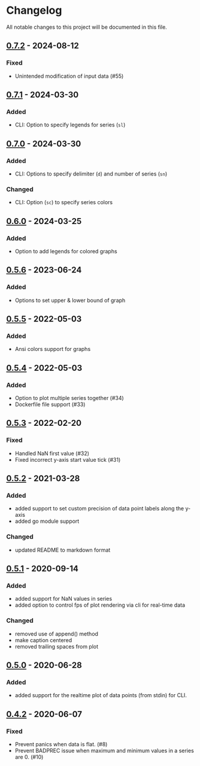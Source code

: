 # Changelog

All notable changes to this project will be documented in this file.

## [0.7.2] - 2024-08-12

### Fixed

- Unintended modification of input data (#55)

## [0.7.1] - 2024-03-30

### Added

- CLI: Option to specify legends for series (`sl`)

## [0.7.0] - 2024-03-30

### Added

- CLI: Options to specify delimiter (`d`) and number of series (`sn`)

### Changed

- CLI: Option (`sc`) to specify series colors

## [0.6.0] - 2024-03-25

### Added

- Option to add legends for colored graphs

## [0.5.6] - 2023-06-24

### Added

- Options to set upper & lower bound of graph

## [0.5.5] - 2022-05-03

### Added

- Ansi colors support for graphs

## [0.5.4] - 2022-05-03

### Added

- Option to plot multiple series together (#34)
- Dockerfile file support (#33)

## [0.5.3] - 2022-02-20

### Fixed

- Handled NaN first value (#32)
- Fixed incorrect y-axis start value tick (#31)

## [0.5.2] - 2021-03-28

### Added

- added support to set custom precision of data point labels along the y-axis
- added go module support

### Changed

- updated README to markdown format

## [0.5.1] - 2020-09-14

### Added

- added support for NaN values in series
- added option to control fps of plot rendering via cli for real-time data

### Changed

- removed use of append() method
- make caption centered
- removed trailing spaces from plot

## [0.5.0] - 2020-06-28

### Added

- added support for the realtime plot of data points (from stdin) for CLI.

## [0.4.2] - 2020-06-07

### Fixed

- Prevent panics when data is flat. (#8)
- Prevent BADPREC issue when maximum and minimum values in a series are 0. (#10)

[0.7.2]: https://github.com/guptarohit/asciigraph/releases/tag/v0.7.2
[0.7.1]: https://github.com/guptarohit/asciigraph/releases/tag/v0.7.1
[0.7.0]: https://github.com/guptarohit/asciigraph/releases/tag/v0.7.0
[0.6.0]: https://github.com/guptarohit/asciigraph/releases/tag/v0.6.0
[0.5.6]: https://github.com/guptarohit/asciigraph/releases/tag/v0.5.6
[0.5.5]: https://github.com/guptarohit/asciigraph/releases/tag/v0.5.5
[0.5.4]: https://github.com/guptarohit/asciigraph/releases/tag/v0.5.4
[0.5.3]: https://github.com/guptarohit/asciigraph/releases/tag/v0.5.3
[0.5.2]: https://github.com/guptarohit/asciigraph/releases/tag/v0.5.2
[0.5.1]: https://github.com/guptarohit/asciigraph/releases/tag/v0.5.1
[0.5.0]: https://github.com/guptarohit/asciigraph/releases/tag/v0.5.0
[0.4.2]: https://github.com/guptarohit/asciigraph/releases/tag/v0.4.2
